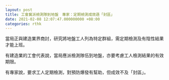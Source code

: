 ```yaml
---
layout: post
title: 工會冀派檢測隊到地盤　專家：定期檢測成效遜「封區」
date: 2021-02-08 12:07:47.000000000 +08:00
categories: rthk
---
```


當局正與建造業界商討，研究將地盤工人列為特定群組，需定期檢測及有陰性結果才能上班。

有建造業的工會代表說，當局應派檢測隊伍到地盤，亦要考慮工人檢測結果的有效期限。

有專家說，要求工人定期檢測，對預防爆發有幫助，但成效不及「封區」。
